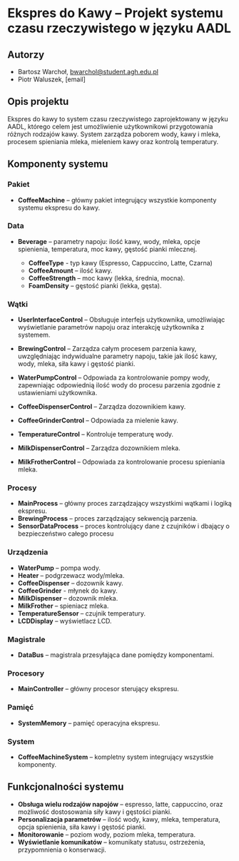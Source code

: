 # Ekspres do Kawy – Projekt systemu czasu rzeczywistego w języku AADL

## Autorzy

- Bartosz Warchoł, bwarchol@student.agh.edu.pl
- Piotr Waluszek, [email]

## Opis projektu

Ekspres do kawy to system czasu rzeczywistego zaprojektowany w języku AADL, którego celem jest umożliwienie użytkownikowi przygotowania różnych rodzajów kawy. System zarządza poborem wody, kawy i mleka, procesem spieniania mleka, mieleniem kawy oraz kontrolą temperatury.

## Komponenty systemu

### Pakiet

- **CoffeeMachine** – główny pakiet integrujący wszystkie komponenty systemu ekspresu do kawy.

### Data

- **Beverage** – parametry napoju: ilość kawy, wody, mleka, opcje spienienia, temperatura, moc kawy, gęstość pianki mlecznej.

    - **CoffeeType** - typ kawy (Espresso, Cappuccino, Latte, Czarna)
    - **CoffeeAmount** – ilość kawy.
    - **CoffeeStrength** – moc kawy (lekka, średnia, mocna).
    - **FoamDensity** – gęstość pianki (lekka, gęsta).

### Wątki

- **UserInterfaceControl** – Obsługuje interfejs użytkownika, umożliwiając wyświetlanie parametrów napoju oraz interakcję użytkownika z systemem.
  
- **BrewingControl** – Zarządza całym procesem parzenia kawy, uwzględniając indywidualne parametry napoju, takie jak ilość kawy, wody, mleka, siła kawy i gęstość pianki.

- **WaterPumpControl** – Odpowiada za kontrolowanie pompy wody, zapewniając odpowiednią ilość wody do procesu parzenia zgodnie z ustawieniami użytkownika.

- **CoffeeDispenserControl** – Zarządza dozownikiem kawy.

- **CoffeeGrinderControl** – Odpowiada za mielenie kawy.

- **TemperatureControl** – Kontroluje temperaturę wody.

- **MilkDispenserControl** – Zarządza dozownikiem mleka.

- **MilkFrotherControl** – Odpowiada za kontrolowanie procesu spieniania mleka.

### Procesy

- **MainProcess** – główny proces zarządzający wszystkimi wątkami i logiką ekspresu.
- **BrewingProcess** – proces zarządzający sekwencją parzenia.
- **SensorDataProcess** – proces kontrolujący dane z czujników i dbający o bezpieczeństwo całego procesu

### Urządzenia

- **WaterPump** – pompa wody.
- **Heater** – podgrzewacz wody/mleka.
- **CoffeeDispenser** – dozownik kawy.
- **CoffeeGrinder** - młynek do kawy.
- **MilkDispenser** – dozownik mleka.
- **MilkFrother** – spieniacz mleka.
- **TemperatureSensor** – czujnik temperatury.
- **LCDDisplay** – wyświetlacz LCD.

### Magistrale

- **DataBus** – magistrala przesyłająca dane pomiędzy komponentami.

### Procesory

- **MainController** – główny procesor sterujący ekspresu.

### Pamięć

- **SystemMemory** – pamięć operacyjna ekspresu.

### System

- **CoffeeMachineSystem** – kompletny system integrujący wszystkie komponenty.

## Funkcjonalności systemu

- **Obsługa wielu rodzajów napojów** – espresso, latte, cappuccino, oraz możliwość dostosowania siły kawy i gęstości pianki.
- **Personalizacja parametrów** – ilość wody, kawy, mleka, temperatura, opcja spienienia, siła kawy i gęstość pianki.
- **Monitorowanie** – poziom wody, poziom mleka, temperatura.
- **Wyświetlanie komunikatów** – komunikaty statusu, ostrzeżenia, przypomnienia o konserwacji.